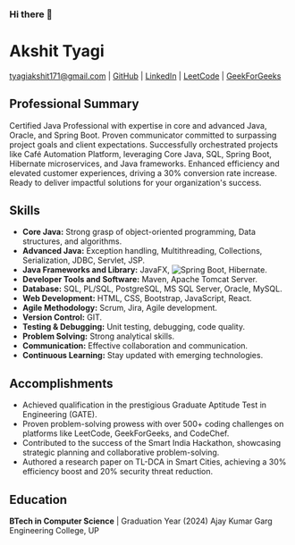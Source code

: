 ### Hi there 👋

# Akshit Tyagi

tyagiakshit171@gmail.com | [GitHub](https://github.com/akshittyagi171) | [LinkedIn](https://linkedin.com/in/akshit-tyagi-a171t) | [LeetCode](https://leetcode.com/akshittyagi171) | [GeekForGeeks](https://auth.geeksforgeeks.org/user/akshittyagi171)

## Professional Summary

Certified Java Professional with expertise in core and advanced Java, Oracle, and Spring Boot. Proven communicator committed to surpassing project goals and client expectations. Successfully orchestrated projects like Café Automation Platform, leveraging Core Java, SQL, Spring Boot, Hibernate microservices, and Java frameworks. Enhanced efficiency and elevated customer experiences, driving a 30% conversion rate increase. Ready to deliver impactful solutions for your organization's success.

## Skills

- **Core Java:** Strong grasp of object-oriented programming, Data structures, and algorithms.
- **Advanced Java:** Exception handling, Multithreading, Collections, Serialization, JDBC, Servlet, JSP.
- **Java Frameworks and Library:** JavaFX, ![Spring Boot](https://img.icons8.com/color/48/000000/spring-logo.png), Hibernate.
- **Developer Tools and Software:** Maven, Apache Tomcat Server.
- **Database:** SQL, PL/SQL, PostgreSQL, MS SQL Server, Oracle, MySQL.
- **Web Development:** HTML, CSS, Bootstrap, JavaScript, React.
- **Agile Methodology:** Scrum, Jira, Agile development.
- **Version Control:** GIT.
- **Testing & Debugging:** Unit testing, debugging, code quality.
- **Problem Solving:** Strong analytical skills.
- **Communication:** Effective collaboration and communication.
- **Continuous Learning:** Stay updated with emerging technologies.

## Accomplishments

- Achieved qualification in the prestigious Graduate Aptitude Test in Engineering (GATE).
- Proven problem-solving prowess with over 500+ coding challenges on platforms like LeetCode, GeekForGeeks, and CodeChef.
- Contributed to the success of the Smart India Hackathon, showcasing strategic planning and collaborative problem-solving.
- Authored a research paper on TL-DCA in Smart Cities, achieving a 30% efficiency boost and 20% security threat reduction.

## Education

**BTech in Computer Science** | Graduation Year (2024)
Ajay Kumar Garg Engineering College, UP


